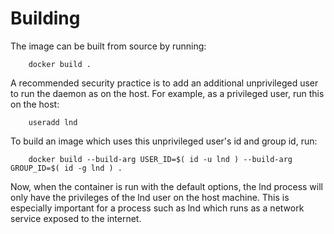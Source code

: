 Building
========

The image can be built from source by running:

        docker build .

A recommended security practice is to add an additional unprivileged user to run the daemon as on the host. For example, as a privileged user, run this on the host:

        useradd lnd

To build an image which uses this unprivileged user's id and group id, run:

        docker build --build-arg USER_ID=$( id -u lnd ) --build-arg GROUP_ID=$( id -g lnd ) .

Now, when the container is run with the default options, the lnd process will only have the privileges of the lnd user on the host machine. This is especially important for a process such as lnd which runs as a network service exposed to the internet.
